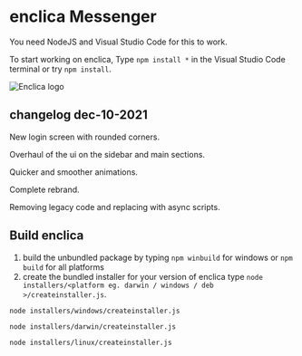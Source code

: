 # enclica Messenger

You need NodeJS and Visual Studio Code for this to work.

To start working on enclica, Type ``npm install *`` in the Visual Studio Code terminal or try ``npm install``.




![Enclica logo](https://user-images.githubusercontent.com/47904806/145494962-be22a245-f94e-43e7-8554-de8dbb82ecdf.png)






## changelog dec-10-2021


New login screen with rounded corners.

Overhaul of the ui on the sidebar and main sections.

Quicker and smoother animations.

Complete rebrand.

Removing legacy code and replacing with async scripts.


## Build enclica

1. build the unbundled package by typing `npm winbuild` for windows or `npm build` for all platforms
2. create the bundled installer for your version of enclica type `node installers/<platform eg. darwin / windows / deb >/createinstaller.js`.


`node installers/windows/createinstaller.js`

`node installers/darwin/createinstaller.js`

`node installers/linux/createinstaller.js`
